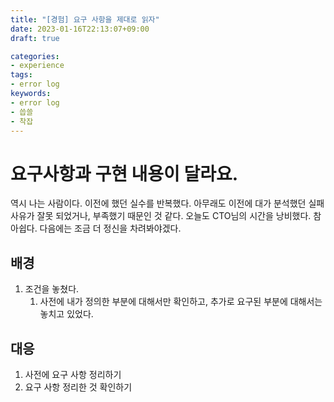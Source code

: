 ```yaml
---
title: "[경험] 요구 사항을 제대로 읽자"
date: 2023-01-16T22:13:07+09:00
draft: true

categories:
- experience
tags:
- error log
keywords:
- error log
- 씁쓸
- 착잡
---
```

# 요구사항과 구현 내용이 달라요.
역시 나는 사람이다. 이전에 했던 실수를 반복했다. 아무래도 이전에 대가 분석했던 실패 사유가 잘못 되었거나, 부족했기 때문인 것 같다. 오늘도 CTO님의 시간을 낭비했다. 참 아쉽다. 다음에는 조금 더 정신을 차려봐야겠다.

## 배경
1. 조건을 놓쳤다.
    1. 사전에 내가 정의한 부분에 대해서만 확인하고, 추가로 요구된 부분에 대해서는 놓치고 있었다.

## 대응
1. 사전에 요구 사항 정리하기
1. 요구 사항 정리한 것 확인하기
